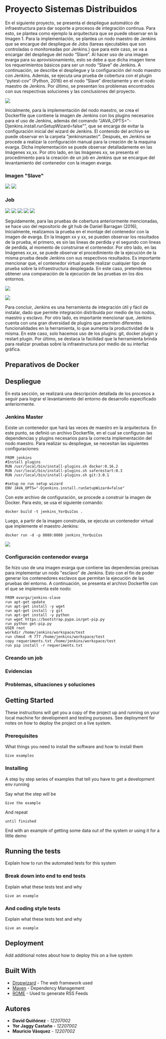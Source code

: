 # Proyecto Sistemas Distribuidos

En el siguiente proyecto, se presenta el despliegue automático de infraestructura para dar soporte a procesos de integración continua. Para esto, se plantea como ejemplo la arquitectura que se puede observar en la Imagen 1. Para la implementación, se plantea un nodo maestro de Jenkins que se encargue del despliegue de Jobs (tareas ejecutables que son controladas o monitoreadas por Jenkins.) que para este caso, se va a encargar del despliegue del nodo “Slave”. Al hacer uso de una imagen evarga para su aprovisionamiento, esto se debe a que dicha imagen tiene los requerimientos básicos para ser un nodo “Slave” de Jenkins. A continuación, se describe el despliegue y la configuración del nodo maestro con Jenkins. Además, se ejecuta una prueba de cobertura con el plugin “pytest-cov” (Python, 2016) en el nodo “Slave” directamente y en el nodo maestro de Jenkins. Por último, se presentan los problemas encontrados con sus respectivas soluciones y las conclusiones del proyecto. 
 
 ![][1]
 
Inicialmente, para la implementación del nodo maestro, se crea el Dockerfile que contiene la imagen de Jenkins con los plugins necesarios para el uso de Jenkins, además del comando “JAVA_OPTS="-Djenkins.install.runSetupWizard=false"”, que se encarga de evitar la configuración inicial del wizard de Jenkins. El contenido del archivo se puede observar en la carpeta "jenkinsmaster/". Después, en Jenkins se procede a realizar la configuración manual para la creación de la maquina evarga. Dicha implementación se puede observar detalladamente en las Imágenes xx,xx. Por otro lado, en las Imágenes xx, se presenta el procedimiento para la creación de un job en Jenkins que se encargue del levantamiento del contenedor con la imagen evarga.

### Imagen "Slave"

![][8]
![][9]

### Job

![][4]
![][5]
![][6]
![][7]
![][8]

Seguidamente, para las pruebas de cobertura anteriormente mencionadas, se hace uso del repositorio de git hub de Daniel Barragan (2016), Inicialmente, realizamos la prueba en el montaje del contenedor con la imagen de evarga. En la Imagen xx y xx, se pueden observar los resultados de la prueba, el primero, es sin las lineas de perdida y el segundo con lineas de perdida, al momento de construirse el contenedor. Por otro lado, en las Imágenes xx,xx, se puede observar el procedimiento de la ejecución de la misma prueba desde Jenkins con sus respectivos resultados. Es importante mencionar que, el contenedor virtual puede realizar cualquier tipo de prueba sobre la infraestructura desplegada. En este caso, pretendemos obtener una comparación de la ejecución de las pruebas en los dos entornos.

![][2]

![][3]

Para concluir, Jenkins es una herramienta de integración útil y fácil de instalar, dado que permite integración distribuida por medio de los nodos, maestro y esclavo. Por otro lado, es importante mencionar que, Jenkins cuenta con una gran diversidad de plugins que permiten diferentes funcionalidades en la herramienta, lo que aumenta la productividad de la misma. En este caso, solo hacemos uso de los plugins: git, docker plugin y restart plugin. Por último, se destaca la facilidad que la herramienta brinda para realizar pruebas sobre la infraestructura por medio de su interfaz gráfica. 

## Preparativos de Docker

## Despliegue

En esta sección, se realizará una descripción detallada de los procesos a seguir para lograr el levantamiento del entorno de desarrollo especificado anteriormente.

### Jenkins Master

Existe un contenedor que hará las veces de maestro en la arquitectura. En este punto, se definió un archivo Dockerfile, en el cual se configuran las dependencias y plugins necesarios para la correcta implementación del nodo maestro. Para realizar su despliegue, se necesitan las siguientes configuraciones:

```
FROM jenkins
#Install plugins
RUN /usr/local/bin/install-plugins.sh docker:0.16.2
RUN /usr/local/bin/install-plugins.sh saferestart:0.3
RUN /usr/local/bin/install-plugins.sh git:3.0.1

#setup no run setup wizard
ENV JAVA_OPTS="-Djenkins.install.runSetupWizard=false"
```

Con este archivo de configuración, se procede a construir la imagen de Docker. Para esto, se usa el siguiente comando:

```
docker build -t jenkins_YorQuiCos .
```

Luego, a partir de la imagen construida, se ejecuta un contenedor virtual que implemente el maestro Jenkins:

```
docker run -d -p 8080:8080 jenkins_YorQuiCos
```
![][4]

### Configuración contenedor evarga

Se hizo uso de una imagen evarga que contiene las dependencias precisas para implementar un nodo "esclavo" de Jenkins. Esto con el fin de poder generar los contenedores esclavos que permitan la ejecución de las pruebas del entorno. A continuación, se presenta el archivo Dockerfile con el que se implementa este nodo:

```
FROM evarga/jenkins-slave
run apt-get update
run apt-get install -y wget
run apt-get install -y git
run apt-get install -y python
run wget https://bootstrap.pypa.io/get-pip.py
run python get-pip.py
USER root
workdir /home/jenkins/workspace/test
run chmod -R 777 /home/jenkins/workspace/test
copy requeriments.txt /home/jenkins/workspace/test
run pip install -r requeriments.txt
```

### Creando un job

### Evidencias

### Problemas, situaciones y soluciones


## Getting Started

These instructions will get you a copy of the project up and running on your local machine for development and testing purposes. See deployment for notes on how to deploy the project on a live system.

### Prerequisites

What things you need to install the software and how to install them

```
Give examples
```

### Installing

A step by step series of examples that tell you have to get a development env running

Say what the step will be

```
Give the example
```

And repeat

```
until finished
```

End with an example of getting some data out of the system or using it for a little demo

## Running the tests

Explain how to run the automated tests for this system

### Break down into end to end tests

Explain what these tests test and why

```
Give an example
```

### And coding style tests

Explain what these tests test and why

```
Give an example
```

## Deployment

Add additional notes about how to deploy this on a live system

## Built With

* [Dropwizard](http://www.dropwizard.io/1.0.2/docs/) - The web framework used
* [Maven](https://maven.apache.org/) - Dependency Management
* [ROME](https://rometools.github.io/rome/) - Used to generate RSS Feeds



## Autores

* **David Quiñónez** - *12207002* 
* **Yor Jaggy Castaño** - *12207002* 
* **Mauricio Vásquez** - *12207002* 




[1]: images/Arquitectura.png
[2]: images/TestConsola.png
[3]: images/TestConsolaLines.png
[4]: images/1.png
[5]: images/11.png
[6]: images/12.png
[7]: images/13.png
[8]: images/14.png
[9]: images/8.png
[10]: images/9.png
